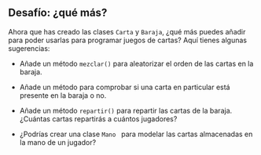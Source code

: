 ## Desafío: ¿qué más?

Ahora que has creado las clases `Carta` y `Baraja`, ¿qué más puedes añadir para poder usarlas para programar juegos de cartas? Aquí tienes algunas sugerencias:

+ Añade un método `mezclar()` para aleatorizar el orden de las cartas en la baraja.

+ Añade un método para comprobar si una carta en particular está presente en la baraja o no.

+ Añade un método `repartir()` para repartir las cartas de la baraja. ¿Cuántas cartas repartirás a cuántos jugadores?

+ ¿Podrías crear una clase `Mano ` para modelar las cartas almacenadas en la mano de un jugador?
